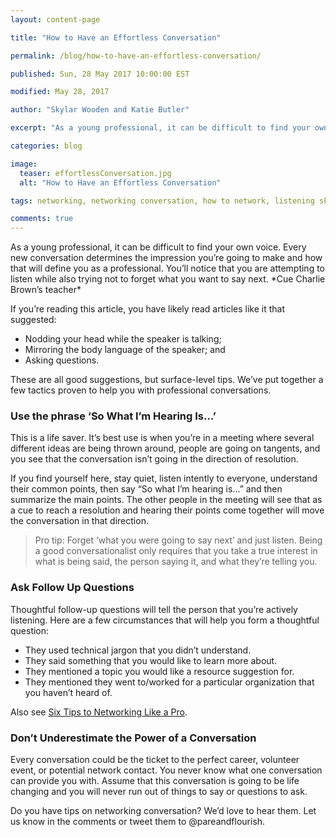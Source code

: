 ```yaml
---
layout: content-page

title: "How to Have an Effortless Conversation"

permalink: /blog/how-to-have-an-effortless-conversation/

published: Sun, 28 May 2017 10:00:00 EST

modified: May 28, 2017

author: "Skylar Wooden and Katie Butler"

excerpt: "As a young professional, it can be difficult to find your own voice. Every new conversation determines the impression you’re going to make and how that will define you as a professional."

categories: blog

image:
  teaser: effortlessConversation.jpg
  alt: "How to Have an Effortless Conversation"

tags: networking, networking conversation, how to network, listening skills

comments: true
---
```


As a young professional, it can be difficult to find your own voice. Every new conversation determines the impression you’re going to make and how that will define you as a professional. You’ll notice that you are attempting to listen while also trying not to forget what you want to say next. \*Cue Charlie Brown’s teacher\*
 
If you’re reading this article, you have likely read articles like it that suggested:
<ul>
	<li>Nodding your head while the speaker is talking;</li>
	<li>Mirroring the body language of the speaker; and </li>
	<li>Asking questions.</li>
</ul>

These are all good suggestions, but surface-level tips. We’ve put together a few tactics proven to help you with professional conversations.

### Use the phrase ‘So What I’m Hearing Is…’
This is a life saver. It’s best use is when you’re in a meeting where several different ideas are being thrown around, people are going on tangents, and you see that the conversation isn’t going in the direction of resolution. 
 
If you find yourself here, stay quiet, listen intently to everyone, understand their common points, then say “So what I’m hearing is…” and then summarize the main points. The other people in the meeting will see that as a cue to reach a resolution and hearing their points come together will move the conversation in that direction. 

<blockquote>
	<span class="boldText">Pro tip</span>: Forget ‘what you were going to say next’ and just listen. Being a good conversationalist only requires that you take a true interest in what is being said, the person saying it, and what they’re telling you.
</blockquote>

### Ask Follow Up Questions
Thoughtful follow-up questions will tell the person that you’re actively listening. Here are a few circumstances that will help you form a thoughtful question: 
<ul>
	<li>They used technical jargon that you didn’t understand.</li>
	<li>They said something that you would like to learn more about.</li>
	<li>They mentioned a topic you would like a resource suggestion for.</li>
	<li>They mentioned they went to/worked for a particular organization that you haven’t heard of.</li>
</ul>

Also see <a href="/blog/six-tips-to-networking-like-a-pro/">Six Tips to Networking Like a Pro</a>.

### Don’t Underestimate the Power of a Conversation
Every conversation could be the ticket to the perfect career, volunteer event, or potential network contact. You never know what one conversation can provide you with. Assume that this conversation is going to be life changing and you will never run out of things to say or questions to ask.
 
Do you have tips on networking conversation? We’d love to hear them. Let us know in the comments or tweet them to @pareandflourish.
